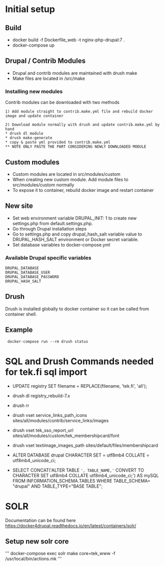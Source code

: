 # Initial setup

## Build

- docker build -f Dockerfile_web -t nginx-php-drupal:7 .
- docker-compose up

## Drupal / Contrib Modules

- Drupal and contrib modules are maintained with drush make
- Make files are located in /src/make

### Installing new modules

Contrib modules can be downloaded with two methods

```
1) Add module straight to contrib.make.yml file and rebuild docker image and update container
```

```
2) Download module normally with drush and update contrib.make.yml by hand
* drush dl module
* drush make-generate
* copy & paste yml provided to contrib.make.yml
** NOTE ONLY PASTE THE PART CONSIDERING NEWLY DOWNLOADED MODULE
```

## Custom modules
- Custom modules are located in src/modules/custom
- When creating new custom module. Add module files to src/modules/custom normally
- To expose it to container, rebuild docker image and restart container

## New site
* Set web environment variable DRUPAL_INIT: 1 to create new settings.php from default.settings.php.
* Go through Drupal installation steps
* Go to settings.php and copy drupal_hash_salt variable value to DRUPAL_HASH_SALT environment or Docker secret variable.
* Set database variables to docker-compose.yml

### Available Drupal specific variables
```
DRUPAL_DATABASE
DRUPAL_DATABASE_USER
DRUPAL_DATABASE_PASSWORD
DRUPAL_HASH_SALT
```

## Drush
Drush is installed globally to docker container so it can be called from container shell.

## Example

```
 docker-compose run --rm drush status
```

# SQL and Drush Commands needed for tek.fi sql import
- UPDATE registry SET filename = REPLACE(filename, 'tek.fi', 'all');
- drush dl registry_rebuild-7.x
- drush rr
- drush vset service_links_path_icons sites/all/modules/contrib/service_links/images
- drush vset tek_sso_report_url  sites/all/modules/custom/tek_membershipcard/font
- drush vset textimage_images_path sites/default/files/membershipcard

- ALTER DATABASE drupal CHARACTER SET = utf8mb4 COLLATE = utf8mb4_unicode_ci;
- SELECT CONCAT('ALTER TABLE `', TABLE_NAME,'` CONVERT TO CHARACTER SET utf8mb4 COLLATE utf8mb4_unicode_ci;') AS mySQL FROM INFORMATION_SCHEMA.TABLES WHERE TABLE_SCHEMA= "drupal" AND TABLE_TYPE="BASE TABLE";

# SOLR
Documentation can be found here https://docker4drupal.readthedocs.io/en/latest/containers/solr/


## Setup new solr core
'''
docker-compose exec solr make core=tek_www -f /usr/local/bin/actions.mk
'''